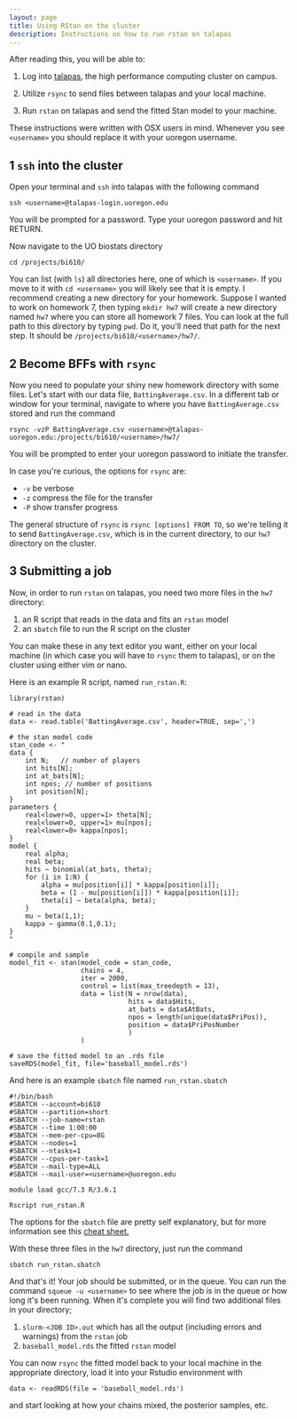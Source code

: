 ```yaml
---
layout: page
title: Using RStan on the cluster
description: Instructions on how to run rstan on talapas
---
```


After reading this, you will be able to:

1. Log into [talapas](https://hpcf.uoregon.edu/content/talapas),
the high performance computing cluster on campus.

2. Utilize `rsync` to send files between talapas and your local machine.

3. Run `rstan` on talapas and send the fitted Stan model to your machine.

These instructions were written with OSX users in mind.
Whenever you see `<username>` you should replace it with 
your uoregon username.

## 1 `ssh` into the cluster
Open your terminal and `ssh` into talapas with the following command
```
ssh <username>@talapas-login.uoregon.edu
```
You will be prompted for a password. Type your uoregon password and hit RETURN.

Now navigate to the UO biostats directory
``` 
cd /projects/bi610/
```
You can list (with `ls`) all directories here, one of which is `<username>`.
If you move to it with `cd <username>` you will likely see that it is empty.
I recommend creating a new directory for your homework.
Suppose I wanted to work on homework 7, then typing `mkdir hw7`
will create a new directory named `hw7` where you can store all homework 7 files.
You can look at the full path to this directory by typing `pwd`.
Do it, you'll need that path for the next step.
It should be `/projects/bi610/<username>/hw7/`.

## 2 Become BFFs with `rsync`
Now you need to populate your shiny new homework directory with some files.
Let's start with our data file, `BattingAverage.csv`. 
In a different tab or window for your terminal, navigate to where
you have `BattingAverage.csv` stored and run the command
```
rsync -vzP BattingAverage.csv <username>@talapas-uoregon.edu:/projects/bi610/<username>/hw7/
```
You will be prompted to enter your uoregon password to initiate the transfer.

In case you're curious, the options for `rsync` are:
- `-v` be verbose
- `-z` compress the file for the transfer
- `-P` show transfer progress

The general structure of `rsync` is `rsync [options] FROM TO`, so we're telling it to 
send `BattingAverage.csv`, which is in the current directory, to our 
`hw7` directory on the cluster.

## 3 Submitting a job
Now, in order to run `rstan` on talapas, you need two more files in the `hw7` directory:
1. an R script that reads in the data and fits an `rstan` model
2. an `sbatch` file to run the R script on the cluster

You can make these in any text editor you want, 
either on your local machine (in which case you will have to `rsync` them to talapas),
or on the cluster using either vim or nano.

Here is an example R script, named `run_rstan.R`:
```
library(rstan)

# read in the data
data <- read.table('BattingAverage.csv', header=TRUE, sep=',')

# the stan model code
stan_code <- "
data {
    int N;   // number of players
    int hits[N];
    int at_bats[N];
    int npos; // number of positions
    int position[N];
}
parameters {
    real<lower=0, upper=1> theta[N];
    real<lower=0, upper=1> mu[npos];
    real<lower=0> kappa[npos];
}
model {
    real alpha;
    real beta;
    hits ~ binomial(at_bats, theta);
    for (i in 1:N) {
        alpha = mu[position[i]] * kappa[position[i]];
        beta = (1 - mu[position[i]]) * kappa[position[i]];
        theta[i] ~ beta(alpha, beta);
    }
    mu ~ beta(1,1);
    kappa ~ gamma(0.1,0.1);
}
"

# compile and sample
model_fit <- stan(model_code = stan_code,
                  chains = 4,
                  iter = 2000,
                  control = list(max_treedepth = 13),
                  data = list(N = nrow(data),
                              hits = data$Hits,
                              at_bats = data$AtBats,
                              npos = length(unique(data$PriPos)),
                              position = data$PriPosNumber
                              )   
                  )   

# save the fitted model to an .rds file
saveRDS(model_fit, file='baseball_model.rds')
```

And here is an example `sbatch` file named `run_rstan.sbatch`
```
#!/bin/bash
#SBATCH --account=bi610
#SBATCH --partition=short
#SBATCH --job-name=rstan
#SBATCH --time 1:00:00
#SBATCH --mem-per-cpu=8G
#SBATCH --nodes=1
#SBATCH --ntasks=1
#SBATCH --cpus-per-task=1
#SBATCH --mail-type=ALL
#SBATCH --mail-user=<username>@uoregon.edu

module load gcc/7.3 R/3.6.1

Rscript run_rstan.R
```
The options for the `sbatch` file are pretty self explanatory,
but for more information see this 
[cheat sheet.](https://slurm.schedmd.com/pdfs/summary.pdf)

With these three files in the `hw7` directory, just run the command 
```
sbatch run_rstan.sbatch
```

And that's it! Your job should be submitted, or in the queue.
You can run the command `squeue -u <username>` to see where
the job is in the queue or how long it's been running.
When it's complete you will find two additional files in your directory;
1. `slurm-<JOB ID>.out` which has all the output (including errors and warnings) from the `rstan` job
2. `baseball_model.rds` the fitted `rstan` model

You can now `rsync` the fitted model back to your local machine in the appropriate directory,
load it into your Rstudio environment with 
```
data <- readRDS(file = 'baseball_model.rds')
```
and start looking at how your chains mixed, the posterior samples, etc.

